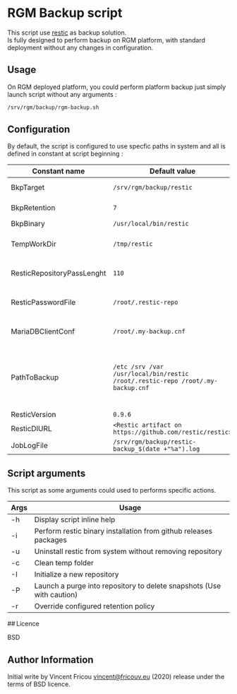 # RGM Backup script

This script use [restic](https://restic.net/) as backup solution.  
Is fully designed to perform backup on RGM platform, with standard deployment without any changes in configuration.

## Usage

On RGM deployed platform, you could perform platform backup just simply launch script without any arguments :

```bash
/srv/rgm/backup/rgm-backup.sh
```

## Configuration

By default, the script is configured to use specfic paths in system and all is defined in constant at script beginning :

| Constant name              | Default value                                                                  | Description                                         |
| -------------------------- | ------------------------------------------------------------------------------ | --------------------------------------------------- |
| BkpTarget                  | `/srv/rgm/backup/restic`                                                       | Target where created restic repository              |
| BkpRetention               | `7`                                                                            | Retention in days for backup                        |
| BkpBinary                  | `/usr/local/bin/restic`                                                        | Restic binary location                              |
| TempWorkDir                | `/tmp/restic`                                                                  | Temporary folder used to install and perform backup |
| ResticRepositoryPassLenght | `110`                                                                          | Restic repository default password length           |
| ResticPasswordFile         | `/root/.restic-repo`                                                           | Restic password file used to perform backup         |
| MariaDBClientConf          | `/root/.my-backup.cnf`                                                         | MariaDB Client config file used to perform backup   |
| PathToBackup               | `/etc /srv /var /usr/local/bin/restic /root/.restic-repo /root/.my-backup.cnf` | Path in filesystem backuped by default. Note, filesystem default path `/var/lib/mysql`, `/var/lib/influxdb` and `/var/lib/elasticsearch` as excluded              |
| ResticVersion              | `0.9.6`                                                                        | Restic version to use                               |
| ResticDlURL                | `<Restic artifact on https://github.com/restic/restic>`                        | Restic download URL                                 |
| JobLogFile                 | `/srv/rgm/backup/restic-backup_$(date +"%a").log`                              | Path for backup log file                            |

## Script arguments

This script as some arguments could used to performs specific actions.

| Args | Usage                                                                 |
| ---- | --------------------------------------------------------------------- |
| -h   | Display script inline help                                            |  
| -i   | Perform restic binary installation from github releases packages      |
| -u   | Uninstall restic from system without removing repository              |
| -c   | Clean temp folder                                                     |
| -I   | Initialize a new repository                                           |
| -P   | Launch a purge into repository to delete snapshots (Use with caution) |
| -r   | Override configured retention policy                                  |

## Licence

BSD

## Author Information

Initial write by Vincent Fricou <vincent@fricouv.eu> (2020) release under the terms of BSD licence.